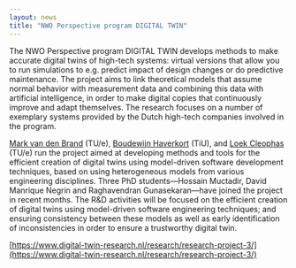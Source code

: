 ```yaml
---
layout: news
title: "NWO Perspective program DIGITAL TWIN"
---
```


The NWO Perspective program DIGITAL TWIN develops methods to make accurate digital twins of high-tech systems: virtual versions that allow you to run simulations to e.g. predict impact of design changes or do predictive maintenance. The project aims to link theoretical models that assume normal behavior with measurement data and combining this data with artificial intelligence, in order to make digital copies that continuously improve and adapt themselves. The research focuses on a number of exemplary systems provided by the Dutch high-tech companies involved in the program.

[Mark van den Brand](https://www.tue.nl/en/research/researchers/mark-van-den-brand/) (TU/e), [Boudewijn Haverkort](https://www.tilburguniversity.edu/staff/b-r-h-m-haverkort) (TiU), and [Loek Cleophas](https://www.tue.nl/en/research/researchers/loek-cleophas/) (TU/e) run the project aimed at developing methods and tools for the efficient creation of digital twins using model-driven software development techniques, based on using heterogeneous models from various engineering disciplines. Three PhD students—Hossain Muctadir, David Manrique Negrin and Raghavendran Gunasekaran—have joined the project in recent months. The R&D activities will be focused on the efficient creation of digital twins using model-driven software engineering techniques; and ensuring consistency between these models as well as early identification of inconsistencies in order to ensure a trustworthy digital twin.

[https://www.digital-twin-research.nl/research/research-project-3/](https://www.digital-twin-research.nl/research/research-project-3/)